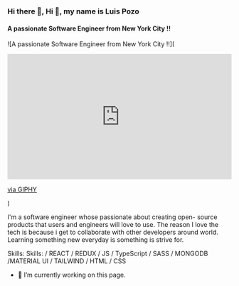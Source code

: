 ### Hi there 👋,  Hi 👋, my name is Luis Pozo
#### A passionate Software Engineer from New York City !!
![A passionate Software Engineer from New York City !!](<div style="width:100%;height:0;padding-bottom:56%;position:relative;"><iframe src="https://giphy.com/embed/l46CqLVMWzaJUFPLW" width="100%" height="100%" style="position:absolute" frameBorder="0" class="giphy-embed" allowFullScreen></iframe></div><p><a href="https://giphy.com/gifs/l46CqLVMWzaJUFPLW">via GIPHY</a></p>)

I'm a software engineer whose passionate about creating open- source products that users and engineers will love to use. The reason I love the tech  is because i get to collaborate with other developers around world. Learning something new everyday is something is strive for.

Skills: Skills: / REACT / REDUX /  JS / TypeScript / SASS /  MONGODB /MATERIAL UI / TAILWIND / HTML / CSS

- 🔭 I’m currently working on this page. 




